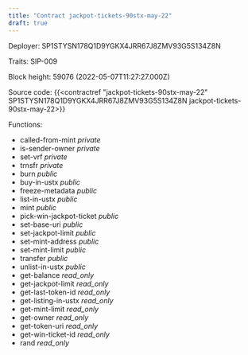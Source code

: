 ```yaml
---
title: "Contract jackpot-tickets-90stx-may-22"
draft: true
---
```

Deployer: SP1STYSN178Q1D9YGKX4JRR67J8ZMV93G5S134Z8N

Traits:
SIP-009 



Block height: 59076 (2022-05-07T11:27:27.000Z)

Source code: {{<contractref "jackpot-tickets-90stx-may-22" SP1STYSN178Q1D9YGKX4JRR67J8ZMV93G5S134Z8N jackpot-tickets-90stx-may-22>}}

Functions:

* called-from-mint _private_
* is-sender-owner _private_
* set-vrf _private_
* trnsfr _private_
* burn _public_
* buy-in-ustx _public_
* freeze-metadata _public_
* list-in-ustx _public_
* mint _public_
* pick-win-jackpot-ticket _public_
* set-base-uri _public_
* set-jackpot-limit _public_
* set-mint-address _public_
* set-mint-limit _public_
* transfer _public_
* unlist-in-ustx _public_
* get-balance _read_only_
* get-jackpot-limit _read_only_
* get-last-token-id _read_only_
* get-listing-in-ustx _read_only_
* get-mint-limit _read_only_
* get-owner _read_only_
* get-token-uri _read_only_
* get-win-ticket-id _read_only_
* rand _read_only_
